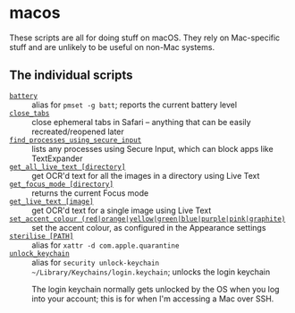 # macos

These scripts are all for doing stuff on macOS.
They rely on Mac-specific stuff and are unlikely to be useful on non-Mac systems.

## The individual scripts

<dl>
  <dt>
    <a href="https://github.com/alexwlchan/scripts/blob/main/macos/battery">
      <code>battery</code>
    </a>
  </dt>
  <dd>
    alias for <code>pmset -g batt</code>; reports the current battery level
  </dd>

  <dt>
    <a href="https://github.com/alexwlchan/scripts/blob/main/macos/close_tabs">
      <code>close_tabs</code>
    </a>
  </dt>
  <dd>
    close ephemeral tabs in Safari – anything that can be easily recreated/reopened later
  </dd>

  <dt>
    <a href="https://github.com/alexwlchan/scripts/blob/main/macos/find_processes_using_secure_input">
      <code>find_processes_using_secure_input</code>
    </a>
  </dt>
  <dd>
    lists any processes using Secure Input, which can block apps like TextExpander
  </dd>

  <dt>
    <a href="https://github.com/alexwlchan/scripts/blob/main/macos/get_all_live_text">
      <code>get_all_live_text [directory]</code>
    </a>
  </dt>
  <dd>
    get OCR'd text for all the images in a directory using Live Text
  </dd>

  <dt>
    <a href="https://github.com/alexwlchan/scripts/blob/main/macos/get_focus_mode">
      <code>get_focus_mode [directory]</code>
    </a>
  </dt>
  <dd>
    returns the current Focus mode
  </dd>

  <dt>
    <a href="https://github.com/alexwlchan/scripts/blob/main/macos/get_live_text">
      <code>get_live_text [image]</code>
    </a>
  </dt>
  <dd>
    get OCR'd text for a single image using Live Text
  </dd>

  <dt>
    <a href="https://github.com/alexwlchan/scripts/blob/main/macos/set_accent_colour">
      <code>set_accent_colour (red|orange|yellow|green|blue|purple|pink|graphite)</code>
    </a>
  </dt>
  <dd>
    set the accent colour, as configured in the Appearance settings
  </dd>

  <dt>
    <a href="https://github.com/alexwlchan/scripts/blob/main/macos/sterilise">
      <code>sterilise [PATH]</code>
    </a>
  </dt>
  <dd>
    alias for <code>xattr -d com.apple.quarantine</code>
  </dd>
  
  <dt>
    <a href="https://github.com/alexwlchan/scripts/blob/main/macos/unlock_keychain">
      <code>unlock_keychain</code>
    </a>
  </dt>
  <dd>
    alias for <code>security unlock-keychain ~/Library/Keychains/login.keychain</code>; unlocks the login keychain
    <p>
      The login keychain normally gets unlocked by the OS when you log into your account; this is for when I'm accessing a Mac over SSH.
    </p>
  </dd>  
</dl>
